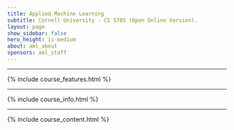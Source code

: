 ```yaml
---
title: Applied Machine Learning
subtitle: Cornell University - CS 5785 (Open Online Version).
layout: page
show_sidebar: false
hero_height: is-medium
about: aml_about
sponsors: aml_staff
---
```


***

{% include course_features.html %}

***

{% include course_info.html %}

***

{% include course_content.html %}
